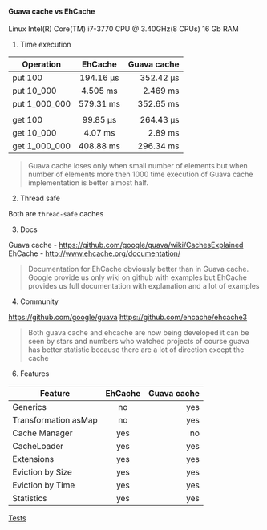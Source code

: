 

#### Guava cache vs EhCache

Linux 
Intel(R) Core(TM) i7-3770 CPU @ 3.40GHz(8 CPUs)
16 Gb RAM

1. Time execution

| Operation     |    EhCache    |   Guava cache  |                                            
| ------------- |:-------------:| --------------:| 
| put 100       |   194.16 μs   |   352.42 μs    |
| put 10_000    |   4.505 ms    |   2.469 ms     |
| put 1_000_000 |   579.31 ms   |   352.65 ms    |
|				|				|				 |
| get 100		|	99.85 μs	|	264.43 μs    |
| get 10_000    |   4.07 ms     |   2.89 ms      |
| get 1_000_000 |   408.88 ms   |   296.34 ms    |


> Guava cache loses only when small number of elements
> but when number of elements more then 1000 
> time execution of Guava cache implementation is better almost half.

2. Thread safe

Both are `thread-safe` caches

3. Docs

Guava cache - https://github.com/google/guava/wiki/CachesExplained
EhCache -     http://www.ehcache.org/documentation/

> Documentation for EhCache obviously better than in Guava cache.
> Google provide us only wiki on github with examples 
> but EhCache provides us full documentation with explanation and a lot of examples

4. Community

https://github.com/google/guava
https://github.com/ehcache/ehcache3

> Both guava cache and ehcache are now being developed 
> it can be seen by stars and numbers who watched projects
> of course guava has better statistic because there are a lot of direction except the cache

6. Features

| Feature                |    EhCache    |   Guava cache  | 
| -----------------------|:-------------:| --------------:|
| Generics               |      no       |      yes       |
| Transformation asMap   |      no       |      yes       |
| Cache Manager          |      yes      |      no        |
| CacheLoader            |      yes      |      yes       |
| Extensions             |      yes      |      yes       |
| Eviction by Size       |      yes      |      yes       |
| Eviction by Time       |      yes      |      yes       | 
| Statistics             |      yes      |      yes       |


[Tests](src/test/java/com/investigation/caches/)